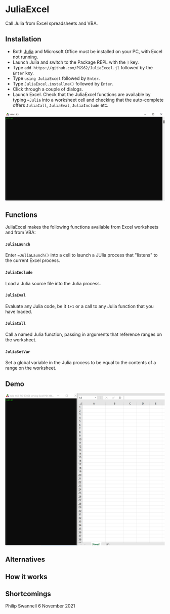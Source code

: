 # JuliaExcel

Call Julia from Excel spreadsheets and VBA.

## Installation

 * Both [Julia](https://julialang.org/) and Microsoft Office must be installed on your PC, with Excel not running.
 * Launch Julia and switch to the Package REPL with the `]` key.
 * Type `add https://github.com/PGS62/JuliaExcel.jl` followed by the `Enter` key.
 * Type `using JuliaExcel` followed by `Enter`.
 * Type `JuliaExcel.installme()` followed by `Enter`.
 * Click through a couple of dialogs.
 * Launch Excel. Check that the JuliaExcel functions are available by typing `=Julia` into a worksheet cell and checking that the auto-complete offers `JuliaCall`, `JuliaEval`, `JuliaInclude` etc.

![installation](images/installation.gif)

## Functions
JuliaExcel makes the following functions available from Excel worksheets and from VBA:

#### `JuliaLaunch`
Enter `=JuliaLaunch()` into a cell to launch a JUlia process that "listens" to the current Excel process.

#### `JuliaInclude`
Load a Julia source file into the Julia process.

#### `JuliaEval`
Evaluate any Julia code, be it `1+1` or a call to any Julia function that you have loaded.

#### `JuliaCall`
Call a named Julia function, passing in arguments that reference ranges on the worksheet.

#### `JuliaSetVar`
Set a global variable in the Julia process to be equal to the contents of a range on the worksheet.

## Demo
![demo2](images/Demo4.gif)
## Alternatives

## How it works

## Shortcomings



Philip Swannell
6 November 2021
